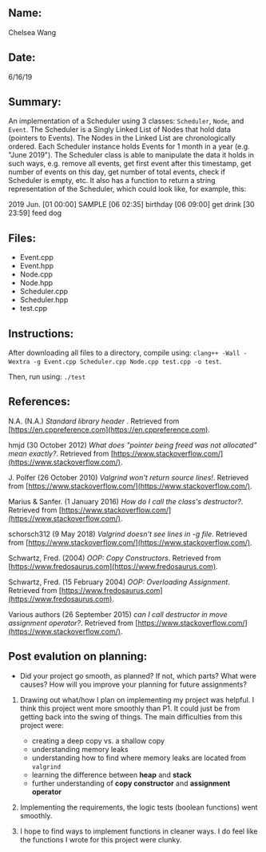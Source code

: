 ## Name:
Chelsea Wang

## Date:
6/16/19

## Summary:
An implementation of a Scheduler using 3 classes: `Scheduler`, `Node`, and `Event`. The Scheduler is a Singly Linked List of Nodes that hold data (pointers to Events). The Nodes in the Linked List are chronologically ordered. Each Scheduler instance holds Events for 1 month in a year (e.g. "June 2019"). The Scheduler class is able to manipulate the data it holds in such ways, e.g. remove all events, get first event after this timestamp, get number of events on this day, get number of total events, check if Scheduler is empty, etc. It also has a function to return a string representation of the Scheduler, which could look like, for example, this:

2019 Jun.
[01 00:00] SAMPLE
[06 02:35] birthday
[06 09:00] get drink
[30 23:59] feed dog

## Files:
- Event.cpp
- Event.hpp
- Node.cpp
- Node.hpp
- Scheduler.cpp 
- Scheduler.hpp
- test.cpp

## Instructions:
After downloading all files to a directory, compile using: `clang++ -Wall -Wextra -g Event.cpp Scheduler.cpp Node.cpp test.cpp -o test`.

Then, run using: `./test`

## References:

N.A. (N.A.) *Standard library header <stdexcept>*. Retrieved from [https://en.cppreference.com](https://en.cppreference.com).

hmjd (30 October 2012) *What does "pointer being freed was not allocated" mean exactly?*. Retrieved from [https://www.stackoverflow.com/](https://www.stackoverflow.com/).

J. Polfer (26 October 2010) *Valgrind won't return source lines!*. Retrieved from [https://www.stackoverflow.com/](https://www.stackoverflow.com/).

Marius & Sanfer. (1 January 2016) *How do I call the class's destructor?*. Retrieved from [https://www.stackoverflow.com/](https://www.stackoverflow.com/).

schorsch312 (9 May 2018) *Valgrind doesn't see lines in -g file*. Retrieved from [https://www.stackoverflow.com/](https://www.stackoverflow.com/).

Schwartz, Fred. (2004) *OOP: Copy Constructors*. Retrieved from [https://www.fredosaurus.com](https://www.fredosaurus.com).

Schwartz, Fred. (15 February 2004) *OOP: Overloading Assignment*. Retrieved from [https://www.fredosaurus.com](https://www.fredosaurus.com).

Various authors (26 September 2015) *can I call destructor in move assignment operator?*. Retrieved from [https://www.stackoverflow.com/](https://www.stackoverflow.com/).

## Post evalution on planning:
- Did your project go smooth, as planned? If not, which parts? What were causes? How will you improve your planning for future assignments?

1. Drawing out what/how I plan on implementing my project was helpful. I think this project went more smoothly than P1. It could just be from getting back into the swing of things. The main difficulties from this project were:
	- creating a deep copy vs. a shallow copy
	- understanding memory leaks
	- understanding how to find where memory leaks are located from `valgrind`
	- learning the difference between **heap** and **stack**
	- further understanding of **copy constructor** and **assignment operator**
2. Implementing the requirements, the logic tests (boolean functions) went smoothly. 

3. I hope to find ways to implement functions in cleaner ways. I do feel like the functions I wrote for this project were clunky. 